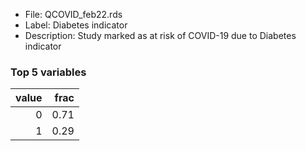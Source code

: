 

* File: QCOVID_feb22.rds
* Label: Diabetes indicator
* Description: Study marked as at risk of COVID-19 due to Diabetes indicator

### Top 5 variables
|   value |   frac |
|--------:|-------:|
|       0 |   0.71 |
|       1 |   0.29 |
        